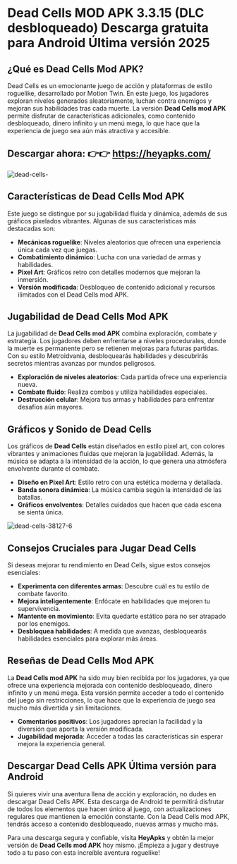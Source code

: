 # Dead Cells MOD APK 3.3.15 (DLC desbloqueado) Descarga gratuita para Android Última versión 2025

## ¿Qué es Dead Cells Mod APK?

Dead Cells es un emocionante juego de acción y plataformas de estilo roguelike, desarrollado por Motion Twin. En este juego, los jugadores exploran niveles generados aleatoriamente, luchan contra enemigos y mejoran sus habilidades tras cada muerte. La versión **Dead Cells mod APK** permite disfrutar de características adicionales, como contenido desbloqueado, dinero infinito y un menú mega, lo que hace que la experiencia de juego sea aún más atractiva y accesible.

## Descargar ahora: 👉👉 https://heyapks.com/
![dead-cells-](https://github.com/user-attachments/assets/9d391f3a-f02a-4643-b8cd-b6a678daf243)

## Características de Dead Cells Mod APK

Este juego se distingue por su jugabilidad fluida y dinámica, además de sus gráficos pixelados vibrantes. Algunas de sus características más destacadas son:

- **Mecánicas roguelike**: Niveles aleatorios que ofrecen una experiencia única cada vez que juegas.
- **Combatimiento dinámico**: Lucha con una variedad de armas y habilidades.
- **Pixel Art**: Gráficos retro con detalles modernos que mejoran la inmersión.
- **Versión modificada**: Desbloqueo de contenido adicional y recursos ilimitados con el Dead Cells mod APK.

## Jugabilidad de Dead Cells Mod APK

La jugabilidad de **Dead Cells mod APK** combina exploración, combate y estrategia. Los jugadores deben enfrentarse a niveles procedurales, donde la muerte es permanente pero se retienen mejoras para futuras partidas. Con su estilo Metroidvania, desbloquearás habilidades y descubrirás secretos mientras avanzas por mundos peligrosos.

- **Exploración de niveles aleatorios**: Cada partida ofrece una experiencia nueva.
- **Combate fluido**: Realiza combos y utiliza habilidades especiales.
- **Destrucción celular**: Mejora tus armas y habilidades para enfrentar desafíos aún mayores.

## Gráficos y Sonido de Dead Cells

Los gráficos de **Dead Cells** están diseñados en estilo pixel art, con colores vibrantes y animaciones fluidas que mejoran la jugabilidad. Además, la música se adapta a la intensidad de la acción, lo que genera una atmósfera envolvente durante el combate.

- **Diseño en Pixel Art**: Estilo retro con una estética moderna y detallada.
- **Banda sonora dinámica**: La música cambia según la intensidad de las batallas.
- **Gráficos envolventes**: Detalles cuidados que hacen que cada escena se sienta única.

![dead-cells-38127-6](https://github.com/user-attachments/assets/904f16bf-6d2a-4bfe-b350-2f65f186d8b4)

## Consejos Cruciales para Jugar Dead Cells

Si deseas mejorar tu rendimiento en Dead Cells, sigue estos consejos esenciales:

- **Experimenta con diferentes armas**: Descubre cuál es tu estilo de combate favorito.
- **Mejora inteligentemente**: Enfócate en habilidades que mejoren tu supervivencia.
- **Mantente en movimiento**: Evita quedarte estático para no ser atrapado por los enemigos.
- **Desbloquea habilidades**: A medida que avanzas, desbloquearás habilidades esenciales para explorar más áreas.

## Reseñas de Dead Cells Mod APK

La **Dead Cells mod APK** ha sido muy bien recibida por los jugadores, ya que ofrece una experiencia mejorada con contenido desbloqueado, dinero infinito y un menú mega. Esta versión permite acceder a todo el contenido del juego sin restricciones, lo que hace que la experiencia de juego sea mucho más divertida y sin limitaciones.

- **Comentarios positivos**: Los jugadores aprecian la facilidad y la diversión que aporta la versión modificada.
- **Jugabilidad mejorada**: Acceder a todas las características sin esperar mejora la experiencia general.

## Descargar Dead Cells APK Última versión para Android

Si quieres vivir una aventura llena de acción y exploración, no dudes en descargar Dead Cells APK. Esta descarga de Android te permitirá disfrutar de todos los elementos que hacen único al juego, con actualizaciones regulares que mantienen la emoción constante. Con la Dead Cells mod APK, tendrás acceso a contenido desbloqueado, nuevas armas y mucho más.

Para una descarga segura y confiable, visita **HeyApks** y obtén la mejor versión de **Dead Cells mod APK** hoy mismo. ¡Empieza a jugar y destruye todo a tu paso con esta increíble aventura roguelike!
